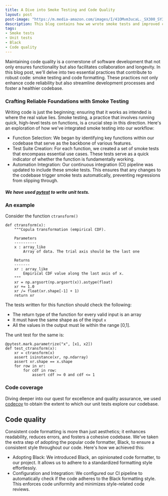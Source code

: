 ```yaml
---
title: A Dive into Smoke Testing and Code Quality
layout: post
post-image: "https://m.media-amazon.com/images/I/41OMvm3ucaL._SX300_SY300_QL70_FMwebp_.jpg"
description: This blog contains how we wrote smoke tests and improved code quality.
tags:
- Smoke tests
- Unit tests
- Black
- Code quality
---
```

Maintaining code quality is a cornerstone of software development that not only ensures functionality but also facilitates collaboration and longevity. In this blog post, we'll delve into two essential practices that contribute to robust code: smoke testing and code formatting. These practices not only enhance code reliability but also streamline development processes and foster a healthier codebase.

### Crafting Reliable Foundations with Smoke Testing
Writing code is just the beginning; ensuring that it works as intended is where the real value lies.
Smoke testing, a practice that involves running quick, high-level tests on functions, is a crucial step in this direction.
Here's an exploration of how we've integrated smoke testing into our workflow:
- Function Selection: We began by identifying key functions within our codebase that serve as the backbone of various features.
- Test Suite Creation: For each function, we created a set of smoke tests that encompass essential use cases.
These tests serve as a quick indicator of whether the function is fundamentally working.
- Automation Integration: Our continuous integration (CI) pipeline was updated to include these smoke tests.
This ensures that any changes to the codebase trigger smoke tests automatically, preventing regressions from slipping through.

##### We have used [pytest](https://docs.pytest.org/en/7.4.x/) to write unit tests.
### An example
Consider the function `ctransform()`

```
def ctransform(x):
    """Copula transformation (empirical CDF).

    Parameters
    ----------
    x : array_like
        Array of data. The trial axis should be the last one

    Returns
    -------
    xr : array_like
        Empirical CDF value along the last axis of x.
    """
    xr = np.argsort(np.argsort(x)).astype(float)
    xr += 1.0
    xr /= float(xr.shape[-1] + 1)
    return xr
```
The tests written for this function should check the following:
- The return type of the function for every valid input is an array
- It must have the same shape as of the input `x`
- All the values in the output must lie within the range [0,1].

The unit test for the same is:

```
@pytest.mark.parametrize("x", [x1, x2])
def test_ctransform(x):
    xr = ctransform(x)
    assert isinstance(xr, np.ndarray)
    assert xr.shape == x.shape
    for row in xr:
        for cdf in row:
            assert cdf >= 0 and cdf <= 1
```
### Code coverage
Diving deeper into our quest for excellence and quality assurance, we used [codecov](https://about.codecov.io/) to obtain the extent to which our unit tests explore our codebase. 

## Code quality
Consistent code formatting is more than just aesthetics; it enhances readability, reduces errors, and fosters a cohesive codebase.
We've taken the extra step of adopting the popular code formatter, Black, to ensure a consistent style throughout our code.
Here's how we achieved this:
- Adopting Black: We introduced Black, an opinionated code formatter, to our project. It allows us to adhere to a standardized formatting style effortlessly.
- Configuration and Integration: We configured our CI pipeline to automatically check if the code adheres to the Black formatting style.
This enforces code uniformity and minimizes style-related code reviews.
